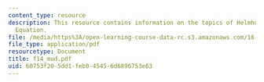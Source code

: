 ```yaml
---
content_type: resource
description: This resource contains information on the topics of Helmholtz and Laplace?s
  Equation.
file: /media/https%3A/open-learning-course-data-rc.s3.amazonaws.com/16-01-unified-engineering-i-ii-iii-iv-fall-2005-spring-2006/60753f205dd1feb045456d6896753e63_f14_mud.pdf
file_type: application/pdf
resourcetype: Document
title: f14_mud.pdf
uid: 60753f20-5dd1-feb0-4545-6d6896753e63
---
```

